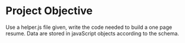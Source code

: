 # Project Objective
Use a helper.js file given, write the code needed to build a one page resume. Data are stored in javaScript objects according to the schema.

